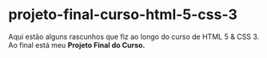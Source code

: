 # projeto-final-curso-html-5-css-3
Aqui estão alguns rascunhos que fiz ao longo do curso de HTML 5 & CSS 3.
  Ao final está meu <strong> Projeto Final do Curso. </strong>
